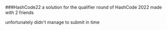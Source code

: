 ###HashCode22
a solution for the qualifier round of HashCode 2022 made with 2 friends

unfortunately didn't manage to submit in time